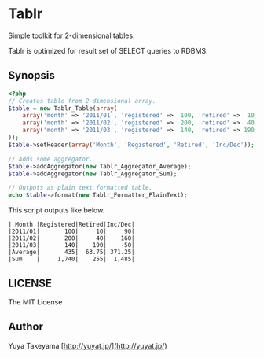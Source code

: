Tablr
=====

Simple toolkit for 2-dimensional tables.

Tablr is optimized for result set of SELECT queries to RDBMS.

Synopsis
--------

```php
<?php
// Creates table from 2-dimensional array.
$table = new Tablr_Table(array(
    array('month' => '2011/01', 'registered' =>  100, 'retired' =>  10, 'inc_dec' =>   90),
    array('month' => '2011/02', 'registered' =>  200, 'retired' =>  40, 'inc_dec' =>  160),
    array('month' => '2011/03', 'registered' =>  140, 'retired' => 190, 'inc_dec' =>  -50),
));
$table->setHeader(array('Month', 'Registered', 'Retired', 'Inc/Dec'));

// Adds some aggregator.
$table->addAggregator(new Tablr_Aggregator_Average);
$table->addAggregator(new Tablr_Aggregator_Sum);

// Outputs as plain text formatted table.
echo $table->format(new Tablr_Formatter_PlainText);
```

This script outputs like below.

```
| Month |Registered|Retired|Inc/Dec|
|2011/01|       100|     10|     90|
|2011/02|       200|     40|    160|
|2011/03|       140|    190|    -50|
|Average|       435|  63.75| 371.25|
|Sum    |     1,740|    255|  1,485|
```

LICENSE
-------

The MIT License

Author
------

Yuya Takeyama [http://yuyat.jp/](http://yuyat.jp/)
